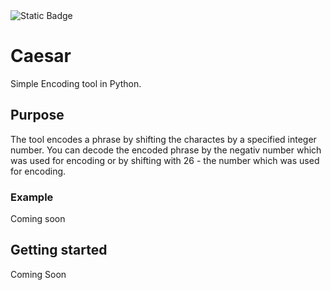 <img alt="Static Badge" src="https://img.shields.io/badge/Project level-Simple-green">

# Caesar

Simple Encoding tool in Python. 

## Purpose

The tool encodes a phrase by shifting the charactes by a specified integer number. 
You can decode the encoded phrase by the negativ number which was used for encoding or by shifting with 26 - the number which was used for encoding.

### Example
Coming soon

## Getting started
Coming Soon

